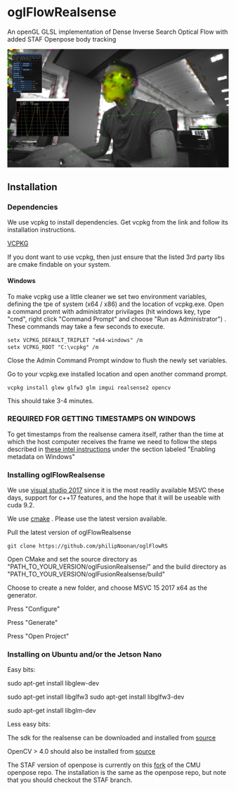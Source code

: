 # oglFlowRealsense
An openGL GLSL implementation of Dense Inverse Search Optical Flow with added STAF Openpose body tracking 

![Alt text](docs/oglflowRS.jpg?raw=true "Title")

<h2>Installation</h2>

<h3>Dependencies</h3>

We use vcpkg to install dependencies. Get vcpkg from the link and follow its installation instructions.

<a href="https://github.com/Microsoft/vcpkg">VCPKG</a> 

If you dont want to use vcpkg, then just ensure that the listed 3rd party libs are cmake findable on your system.

<h4>Windows</h4>

To make vcpkg use a little cleaner we set two environment variables, defining the tpe of system (x64 / x86) and the location of vcpkg.exe. Open a command promt with administrator privilages (hit windows key, type "cmd", right click "Command Prompt" and choose "Run as Administrator") .
These commands may take a few seconds to execute.

```
setx VCPKG_DEFAULT_TRIPLET "x64-windows" /m
setx VCPKG_ROOT "C:\vcpkg" /m
```
Close the Admin Command Prompt window to flush the newly set variables.

Go to your vcpkg.exe installed location and open another command prompt.



```
vcpkg install glew glfw3 glm imgui realsense2 opencv
```
This should take 3-4 minutes.

<h3> REQUIRED FOR GETTING TIMESTAMPS ON WINDOWS </h3>
To get timestamps from the realsense camera itself, rather than the time at which the host computer receives the frame we need to follow the steps described in <a href="https://github.com/IntelRealSense/librealsense/blob/c3c758d18c585a237bb5b635927797aa69996391/doc/installation_windows.md">these intel instructions</a> under the section labeled "Enabling metadata on Windows"

<h3> Installing oglFlowRealsense </h3>

We use <a href="https://www.visualstudio.com/downloads/">visual studio 2017</a> since it is the most readily available MSVC these days, support for c++17 features, and the hope that it will be useable with cuda 9.2.

We use <a href="https://cmake.org/download/">cmake</a> . Please use the latest version available.

Pull the latest version of oglFlowRealsense

```
git clone https://github.com/philipNoonan/oglFlowRS
```

Open CMake and set the source directory as "PATH_TO_YOUR_VERSION/oglFusionRealsense/" and the build directory as "PATH_TO_YOUR_VERSION/oglFusionRealsense/build"

Choose to create a new folder, and choose MSVC 15 2017 x64 as the generator.

Press "Configure"

Press "Generate"

Press "Open Project"

<h3>Installing on Ubuntu and/or the Jetson Nano</h3>

Easy bits:

sudo apt-get install libglew-dev 

sudo apt-get install libglfw3
sudo apt-get install libglfw3-dev

sudo apt-get install libglm-dev

Less easy bits:

The sdk for the realsense can be downloaded and installed from <a href="https://github.com/IntelRealSense/librealsense">source</a>  

OpenCV > 4.0 should also be installed from <a href="https://github.com/opencv/opencv ">source</a>

The STAF version of openpose is currently on this <a href="https://github.com/soulslicer/openpose/tree/staf ">fork</a> of the CMU openpose repo. The installation is the same as the openpose repo, but note that you should checkout the STAF branch.

